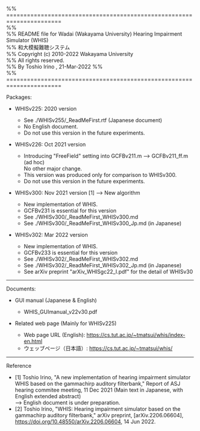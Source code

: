 %% ======================================================================  
%%  
%% README file for Wadai (Wakayama University) Hearing Impairment Simulator (WHIS)  
%%  和大模擬難聴システム  
%% Copyright (c) 2010-2022  Wakayama University  
%% All rights reserved.  
%% By Toshio Irino , 21-Mar-2022
%%  
%% ======================================================================  

Packages:  
* WHISv225:   2020 version  
    - See ./WHISv255/_ReadMeFirst.rtf  (Japanese document)
    - No English document.  
    - Do not use this version in the future experiments.  

* WHISv226:  Oct 2021 version  
    - Introducing "FreeField" setting into GCFBv211.m --> GCFBv211_ff.m (ad hoc)      
    No other major change.   
    - This version was produced only for comparison to WHISv300.  
    - Do not use this version in the future experiments.  

* WHISv300:  Nov 2021 version [1] --> New algorithm  
    - New implementation of WHIS. 
    - GCFBv231 is essential for this version  
    - See ./WHISv300/_ReadMeFirst_WHISv300.md  
    - See ./WHISv300/_ReadMeFirst_WHISv300_Jp.md  (in Japanese)

* WHISv302:  Mar 2022 version
    - New implementation of WHIS. 
    - GCFBv233 is essential for this version  
    - See ./WHISv302/_ReadMeFirst_WHISv302.md  
    - See ./WHISv302/_ReadMeFirst_WHISv302_Jp.md  (in Japanese)
    - See arXiv preprint "arXiv_WHISgc22_I.pdf" for the detail of WHISv30


---  
Documents:  
* GUI manual (Japanese & English)  
    - WHIS_GUImanual_v22v30.pdf   

* Related web page (Mainly for WHISv225)  
   - Web page URL (English): https://cs.tut.ac.jp/~tmatsui/whis/index-en.html  
   - ウェッブページ（日本語）: https://cs.tut.ac.jp/~tmatsui/whis/  

---  
Reference  
- [1] Toshio Irino, "A new implementation of hearing impairment simulator WHIS based on the gammachirp auditory filterbank," Report of ASJ hearing commitee meeting, 11 Dec 2021 (Main text in Japanese, with English extended abstract)  
--> English document is under preparation.
- [2] Toshio Irino, "WHIS: Hearing impairment simulator based on the gammachirp auditory filterbank," arXiv preprint, [arXiv.2206.06604], 
https://doi.org/10.48550/arXiv.2206.06604, 14 Jun 2022.

